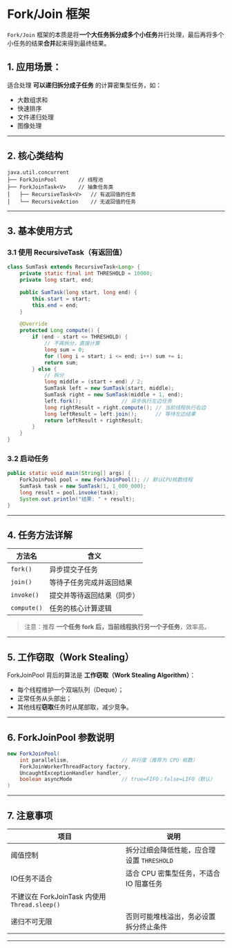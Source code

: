 # Fork/Join 框架


`Fork/Join` 框架的本质是将**一个大任务拆分成多个小任务**并行处理，最后再将多个小任务的结果**合并**起来得到最终结果。

## 1. 应用场景：
适合处理 **可以递归拆分成子任务** 的计算密集型任务，如：
- 大数组求和
- 快速排序
- 文件递归处理
- 图像处理

---

## 2. 核心类结构

```text
java.util.concurrent
├── ForkJoinPool       // 线程池
├── ForkJoinTask<V>    // 抽象任务类
│   ├── RecursiveTask<V>   // 有返回值的任务
│   └── RecursiveAction    // 无返回值的任务
```

---

## 3. 基本使用方式

### 3.1 使用 RecursiveTask（有返回值）

```java
class SumTask extends RecursiveTask<Long> {
    private static final int THRESHOLD = 10000;
    private long start, end;

    public SumTask(long start, long end) {
        this.start = start;
        this.end = end;
    }

    @Override
    protected Long compute() {
        if (end - start <= THRESHOLD) {
            // 不再拆分，直接计算
            long sum = 0;
            for (long i = start; i <= end; i++) sum += i;
            return sum;
        } else {
            // 拆分
            long middle = (start + end) / 2;
            SumTask left = new SumTask(start, middle);
            SumTask right = new SumTask(middle + 1, end);
            left.fork();             // 异步执行左边任务
            long rightResult = right.compute(); // 当前线程执行右边
            long leftResult = left.join();      // 等待左边结果
            return leftResult + rightResult;
        }
    }
}
```

### 3.2 启动任务

```java
public static void main(String[] args) {
    ForkJoinPool pool = new ForkJoinPool(); // 默认CPU核数线程
    SumTask task = new SumTask(1, 1_000_000);
    long result = pool.invoke(task);
    System.out.println("结果: " + result);
}
```

---

## 4. 任务方法详解

| 方法名     | 含义 |
|------------|------|
| `fork()`   | 异步提交子任务 |
| `join()`   | 等待子任务完成并返回结果 |
| `invoke()` | 提交并等待返回结果（同步） |
| `compute()`| 任务的核心计算逻辑 |

> 注意：推荐 **一个任务 fork 后，当前线程执行另一个子任务**，效率高。

---

## 5. 工作窃取（Work Stealing）

ForkJoinPool 背后的算法是 **工作窃取（Work Stealing Algorithm）**：

- 每个线程维护一个双端队列（Deque）；
- 正常任务从头部出；
- 其他线程**窃取**任务时从尾部取，减少竞争。

---

## 6. ForkJoinPool 参数说明

```java
new ForkJoinPool(
    int parallelism,                 // 并行度（推荐为 CPU 核数）
    ForkJoinWorkerThreadFactory factory,
    UncaughtExceptionHandler handler,
    boolean asyncMode                // true=FIFO；false=LIFO（默认）
)
```

---

## 7. 注意事项

| 项目 | 说明 |
|------|------|
| 阈值控制 | 拆分过细会降低性能，应合理设置 `THRESHOLD` |
| IO任务不适合 | 适合 CPU 密集型任务，不适合 IO 阻塞任务 |
| 不建议在 ForkJoinTask 内使用 `Thread.sleep()` |
| 递归不可无限 | 否则可能堆栈溢出，务必设置拆分终止条件 |

---


